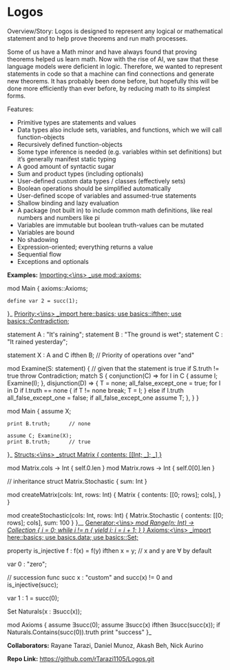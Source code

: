 # Logos

Overview/Story:
Logos is designed to represent any logical or mathematical statement and to help prove theorems and run math processes.

Some of us have a Math minor and have always found that proving theorems helped us learn math. Now with the rise of AI, we saw that these language models were deficient in logic. Therefore, we wanted to represent statements in code so that a machine can find connections and generate new theorems. It has probably been done before, but hopefully this will be done more efficiently than ever before, by reducing math to its simplest forms.

Features:
- Primitive types are statements and values
- Data types also include sets, variables, and functions, which we will call function-objects
- Recursively defined function-objects
- Some type inference is needed (e.g. variables within set definitions) but it’s generally manifest static typing
- A good amount of syntactic sugar
- Sum and product types (including optionals)
- User-defined custom data types / classes (effectively sets)
- Boolean operations should be simplified automatically
- User-defined scope of variables and assumed-true statements
- Shallow binding and lazy evaluation
- A package (not built in) to include common math definitions, like real numbers and numbers like pi
- Variables are immutable but boolean truth-values can be mutated
- Variables are bound
- No shadowing
- Expression-oriented; everything returns a value
- Sequential flow
- Exceptions and optionals

**Examples:**
<ins>Importing:<\ins>
_use mod::axioms;

mod Main {
	axioms::Axioms;
	
	define var 2 = succ(1);
	
}_
<ins>Priority:<\ins>
_import here::basics;
use basics::ifthen;
use basics::Contradiction;

statement A : "It's raining";
statement B : "The ground is wet";
statement C : "It rained yesterday";

statement X : A and C ifthen B;		// Priority of operations over "and"

mod Examine(S: statement) { // given that the statement is true
	if S.truth != true throw Contradiction;
	match S {
		conjunction(C) => for I in C {
			assume I;
			Examine(I);
		},
		disjunction(D) => {
			T = none;
			all_false_except_one = true;
			for I in D
				if I.truth == none {
					if T != none break;
					T = I;
				} else if I.truth
					all_false_except_one = false;
			if all_false_except_one assume T;
		},
	}
}

mod Main {
	assume X;
	
	print B.truth;		// none
	
	assume C; Examine(X);
	print B.truth;		// true
}_
<ins>Structs:<\ins>
_struct Matrix {
	contents: [[Int; _]; _]
}

mod Matrix.cols -> Int {
	self.0.len
}
mod Matrix.rows -> Int {
	self.0[0].len
}

// inheritance
struct Matrix.Stochastic {
	sum: Int
}

mod createMatrix(cols: Int, rows: Int) {
	Matrix {
		contents: [[0; rows]; cols],
	}
}

mod createStochastic(cols: Int, rows: Int) {
	Matrix.Stochastic {
		contents: [[0; rows]; cols],
		sum: 100
	}
}__
<ins>Generator:<\ins>
_mod Range(n: Int) -> Collection {
	i = 0;
	while i != n {
		yield i;
		i = i + 1;
	}
}_
<ins>Axioms:<\ins>
_import here::basics;
use basics.data;
use basics::Set;

property is_injective f : f(x) = f(y) ifthen x = y;
// x and y are ∀ by default

var 0 : "zero";

// succession
func succ x : "custom" and succ(x) != 0 and is_injective(succ);

var 1 : 1 = succ(0);

Set Naturals(x : ∃succ(x));

mod Axioms {
	assume ∃succ(0); assume ∃succ(x) ifthen ∃succ(succ(x));
	if Naturals.Contains(succ(0)).truth print "success"
}_

**Collaborators:**
Rayane Tarazi, Daniel Munoz, Akash Beh, Nick Aurino

**Repo Link:**
https://github.com/rTarazi1105/Logos.git
